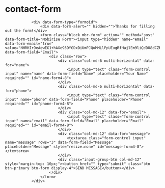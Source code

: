 # contact-form<HTML>
                <div data-form-type="formoid">
                    <div data-form-alert="" hidden="">Thanks for filling out the form!</div>
                    <form class="block mbr-form" action="" method="post" data-form-title="Mobirise Form"><input type="hidden" name="email" data-form-email="true" value="NHRHIrDeAewEG1+hAXc93DYGDxDiUmPJQuMMLlPpUEugRfHajlEm9liQdDU8dCZNNnJomNPgImyUfCdA0FEvevWynTGkNkNltMl/iHr3IW85XOGjpObyfRq6iQYI9mWe" data-form-field="Email">
                        <div class="row">
                            <div class="col-md-6 multi-horizontal" data-for="name">
                                <input type="text" class="form-control input" name="name" data-form-field="Name" placeholder="Your Name" required="" id="name-form4-8">
                            </div>
                            <div class="col-md-6 multi-horizontal" data-for="phone">
                                <input type="text" class="form-control input" name="phone" data-form-field="Phone" placeholder="Phone" required="" id="phone-form4-8">
                            </div>
                            <div class="col-md-12" data-for="email">
                                <input type="text" class="form-control input" name="email" data-form-field="Email" placeholder="Email" required="" id="email-form4-8">
                            </div>
                            <div class="col-md-12" data-for="message">
                                <textarea class="form-control input" name="message" rows="3" data-form-field="Message" placeholder="Message" style="resize:none" id="message-form4-8"></textarea>
                            </div>
                            <div class="input-group-btn col-md-12" style="margin-top: 10px;"><button href="" type="submit" class="btn btn-primary btn-form display-4">SEND MESSAGE</button></div>
                        </div>
                    </form>
                </div>
</HTML>
